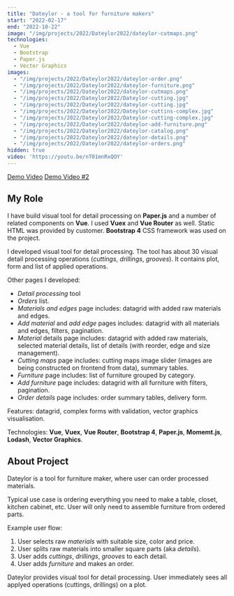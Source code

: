```yaml
---
title: "Dateylor - a tool for furniture makers"
start: "2022-02-17"
end: "2022-10-22"
image: "/img/projects/2022/Dateylor2022/dateylor-cutmaps.png"
technologies:
  - Vue
  - Bootstrap
  - Paper.js
  - Vector Graphics
images:
  - "/img/projects/2022/Dateylor2022/dateylor-order.png"
  - "/img/projects/2022/Dateylor2022/dateylor-furniture.png"
  - "/img/projects/2022/Dateylor2022/dateylor-cutmaps.png"
  - "/img/projects/2022/Dateylor2022/Dateylor-cutting.jpg"
  - "/img/projects/2022/Dateylor2022/dateylor-cutting.jpg"
  - "/img/projects/2022/Dateylor2022/Dateylor-cuttins-complex.jpg"
  - "/img/projects/2022/Dateylor2022/Dateylor-cutting-complex.jpg"
  - "/img/projects/2022/Dateylor2022/dateylor-add-furniture.png"
  - "/img/projects/2022/Dateylor2022/dateylor-catalog.png"
  - "/img/projects/2022/Dateylor2022/dateylor-details.png"
  - "/img/projects/2022/Dateylor2022/dateylor-orders.png"
hidden: true
video: 'https://youtu.be/nT01mnRxQOY'
---
```


[Demo Video](https://youtu.be/nT01mnRxQOY)
[Demo Video #2](https://youtu.be/4mMT8HyyUSo)

## My Role

I have build visual tool for detail processing on **Paper.js** and a number of related components on **Vue**. I used **Vuex** and **Vue Router** as well. Static HTML was provided by customer. **Bootstrap 4** CSS framework was used on the project.

I developed visual tool for detail processing. The tool has about 30 visual detail processing operations (_cuttings_, _drillings_, _grooves_). It contains plot, form and list of applied operations.

Other pages I developed:

- _Detail processing_ tool
- _Orders_ list.
- _Materials and edges_ page includes: datagrid with added raw materials and edges.
- _Add material_ and _add edge_ pages includes: datagrid with all materials and edges, filters, pagination.
- _Material_ details page includes: datagrid with added raw materials, selected material details, list of details (with reorder, edge and size management).
- _Cutting maps_ page includes: cutting maps image slider (images are being constructed on frontend from data), summary tables.
- _Furniture_ page includes: list of furniture grouped by category.
- _Add furniture_ page includes: datagrid with all furniture with filters, pagination.
- _Order details_ page includes: order summary tables, delivery form.

Features: datagrid, complex forms with validation, vector graphics visualisation.

Technologies: **Vue**, **Vuex**, **Vue Router**, **Bootstrap 4**, **Paper.js**, **Momemt.js**, **Lodash**, **Vector Graphics**.

## About Project

Dateylor is a tool for furniture maker, where user can order processed materials.

Typical use case is ordering everything you need to make a table, closet, kitchen cabinet, etc. User will only need to assemble furniture from ordered parts.

Example user flow:

1. User selects raw _materials_ with suitable size, color and price.
2. User splits raw materials into smaller square parts (aka _details_).
3. User adds _cuttings_, _drillings_, _grooves_ to each detail.
4. User adds _furniture_ and makes an order.

Dateylor provides visual tool for detail processing. User immediately sees all applyed operations (cuttings, drillings) on a plot.
